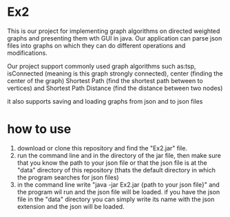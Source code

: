 # Ex2
This is our project for implementing graph algorithms on directed weighted graphs 
and presenting them wth GUI
in java. Our application can parse json files into graphs on which they can do 
different operations and modifications.

Our project support commonly used graph algorithms such as:tsp, isConnected 
(meaning is this graph strongly connected), center (finding the center of the graph)
Shortest Path (find the shortest path between to vertices) and Shortest Path Distance
(find the distance between two nodes)

it also supports saving and loading graphs from json and to json files

# how to use 
1. download or clone this repository and find the "Ex2.jar" file.
2. run the command line and in the directory of the jar file, then make sure that you know the
path to your json file or that the json file is at the "data" directory of this repository
   (thats the default directory in which the program searches for json files)
3. in the command line write
"java -jar Ex2.jar {path to your json file}" and the program wil run and the json file will be loaded.
if you have the json file in the "data" directory you can simply write its name with the json extension
and the json will be loaded.
